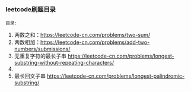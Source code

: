 ### leetcode刷题目录

`目录:`
1. 两数之和：https://leetcode-cn.com/problems/two-sum/
2. 两数相加：https://leetcode-cn.com/problems/add-two-numbers/submissions/ 
3. 无重复字符的最长子串 https://leetcode-cn.com/problems/longest-substring-without-repeating-characters/
4. 
5. 最长回文子串 https://leetcode-cn.com/problems/longest-palindromic-substring/